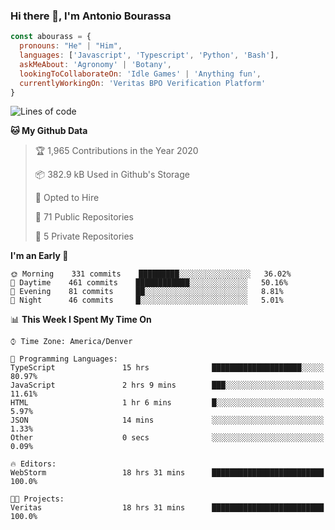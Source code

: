 ### Hi there 👋, I'm Antonio Bourassa

```javascript
const abourass = {
  pronouns: "He" | "Him",
  languages: ['Javascript', 'Typescript', 'Python', 'Bash'],
  askMeAbout: 'Agronomy' | 'Botany',
  lookingToCollaborateOn: 'Idle Games' | 'Anything fun',
  currentlyWorkingOn: 'Veritas BPO Verification Platform'
}
```

<!--START_SECTION:waka-->
![Lines of code](https://img.shields.io/badge/From%20Hello%20World%20I%27ve%20Written-28.0%20million%20lines%20of%20code-blue)

**🐱 My Github Data** 

> 🏆 1,965 Contributions in the Year 2020
 > 
> 📦 382.9 kB Used in Github's Storage 
 > 
> 💼 Opted to Hire
 > 
> 📜 71 Public Repositories
 > 
> 🔑 5 Private Repositories 

**I'm an Early 🐤** 

```text
🌞 Morning    331 commits    █████████░░░░░░░░░░░░░░░░   36.02% 
🌆 Daytime    461 commits    ████████████░░░░░░░░░░░░░   50.16% 
🌃 Evening    81 commits     ██░░░░░░░░░░░░░░░░░░░░░░░   8.81% 
🌙 Night      46 commits     █░░░░░░░░░░░░░░░░░░░░░░░░   5.01%

```


📊 **This Week I Spent My Time On** 

```text
⌚︎ Time Zone: America/Denver

💬 Programming Languages: 
TypeScript               15 hrs              ████████████████████░░░░░   80.97% 
JavaScript               2 hrs 9 mins        ███░░░░░░░░░░░░░░░░░░░░░░   11.61% 
HTML                     1 hr 6 mins         █░░░░░░░░░░░░░░░░░░░░░░░░   5.97% 
JSON                     14 mins             ░░░░░░░░░░░░░░░░░░░░░░░░░   1.33% 
Other                    0 secs              ░░░░░░░░░░░░░░░░░░░░░░░░░   0.09%

🔥 Editors: 
WebStorm                 18 hrs 31 mins      █████████████████████████   100.0%

🐱‍💻 Projects: 
Veritas                  18 hrs 31 mins      █████████████████████████   100.0%

```


<!--END_SECTION:waka-->

<!--
**Abourass/Abourass** is a ✨ _special_ ✨ repository because its `README.md` (this file) appears on your GitHub profile.

Here are some ideas to get you started:

- 🔭 I’m currently working on ...
- 🌱 I’m currently learning ...
- 👯 I’m looking to collaborate on ...
- 🤔 I’m looking for help with ...
- 💬 Ask me about ...
- 📫 How to reach me: ...
- 😄 Pronouns: ...
- ⚡ Fun fact: ...
-->
